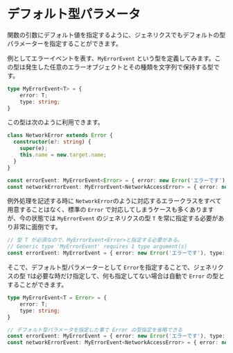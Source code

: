 # デフォルト型パラメータ

関数の引数にデフォルト値を指定するように、ジェネリクスでもデフォルトの型パラメーターを指定することができます。

例としてエラーイベントを表す、`MyErrorEvent` という型を定義してみます。この型は発生した任意のエラーオブジェクトとその種類を文字列で保持する型です。

```typescript
type MyErrorEvent<T> = {
    error: T;
    type: string;
}
```

この型は次のように利用できます。

```typescript
class NetworkError extends Error {
  constructor(e?: string) {
    super(e);
    this.name = new.target.name;
  }
}

const errorEvent: MyErrorEvent<Error> = { error: new Error('エラーです'), type: 'syntax' }
const networkErrorEvent: MyErrorEvent<NetworkAccessError> = { error: new NetworkAccessError('ネットワークエラーです'), type: 'nextwork' }
```

例外処理を記述する時に `NetworkError`のように対応するエラークラスをすべて用意することはなく、標準の `Error` で対応してしまうケースも多くありますが、今の状態では `MyErrorEvent` のジェネリクスの型 `T` を常に指定する必要があり非常に面倒です。

```typescript
// 型 T が必須なので、MyErrorEvent<Error>と指定する必要がある。
// Generic type 'MyErrorEvent' requires 1 type argument(s)
const errorEvent: MyErrorEvent = { error: new Error('エラーです'), type: 'syntax' }
```

そこで、デフォルト型パラメーターとして `Error`を指定することで、ジェネリクスの型 `T`は必要な時だけ指定して、何も指定してない場合は自動で `Error` の型とすることができます。

```typescript
type MyErrorEvent<T = Error> = {
    error: T;
    type: string;
}

// デフォルト型パラメータを指定した事で Error の型指定を省略できる
const errorEvent: MyErrorEvent = { error: new Error('エラーです'), type: 'syntax' }
const networkErrorEvent: MyErrorEvent<NetworkAccessError> = { error: new NetworkAccessError('ネットワークエラーです'), type: 'nextwork' }
```

